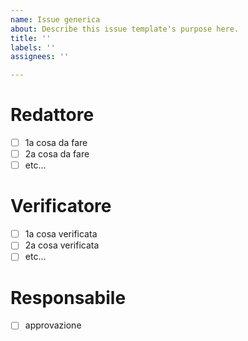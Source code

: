 ```yaml
---
name: Issue generica
about: Describe this issue template's purpose here.
title: ''
labels: ''
assignees: ''

---
```


# Redattore
- [ ] 1a cosa da fare
- [ ] 2a cosa da fare
- [ ] etc...

# Verificatore
- [ ] 1a cosa verificata
- [ ] 2a cosa verificata
- [ ] etc...

# Responsabile
- [ ] approvazione

